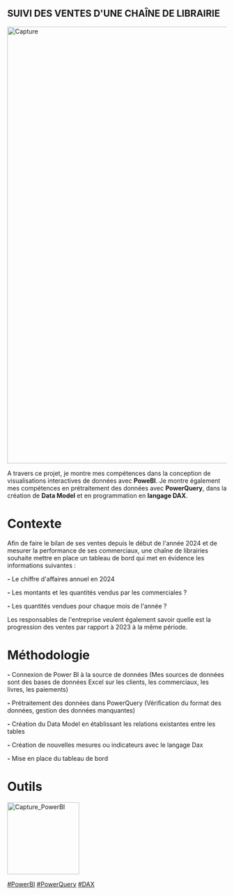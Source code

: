 
## SUIVI DES VENTES D'UNE CHAÎNE DE LIBRAIRIE
<img width="1000" alt="Capture" src="https://github.com/user-attachments/assets/69be2a16-88c2-4c1a-90ae-83837565c9d8">


A travers ce projet, je montre mes compétences dans la conception de visualisations interactives de données avec **PoweBI**. Je montre également mes compétences en prétraitement des données avec **PowerQuery**, dans la création de **Data Model** et en programmation en **langage DAX**.


# Contexte

Afin de faire le bilan de ses ventes depuis le début de l'année 2024 et de mesurer la performance de ses commerciaux, une chaîne de librairies souhaite mettre en place un tableau de bord qui met en évidence les informations suivantes :

**-** Le chiffre d'affaires annuel en 2024  

**-** Les montants et les quantités vendus par les commerciales ? 

**-** Les quantités vendues pour chaque mois de l'année ? 

Les responsables de l'entreprise veulent également savoir quelle est la progression des ventes par rapport à 2023 à la même période.

# Méthodologie

**-** Connexion de Power BI à la source de données (Mes sources de données sont des bases de données Excel sur les clients, les commerciaux, les livres, les paiements)

**-** Prétraitement des données dans PowerQuery (Vérification du format des données, gestion des données manquantes)

**-** Création du Data Model en établissant les relations existantes entre les tables 

**-** Création de nouvelles mesures ou indicateurs avec le langage Dax

**-** Mise en place du tableau de bord


# Outils

<img width="165" alt="Capture_PowerBI" src="https://github.com/user-attachments/assets/b6a69381-c3a9-4ea0-bada-bb922a388b48">



<a href="#">#PowerBI</a>
<a href="#">#PowerQuery</a>
<a href="#"> #DAX </a>




